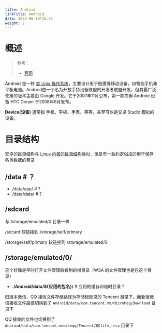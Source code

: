 ```yaml
---
title: Android
linkTitle: Android
date: 2023-06-18T16:39
weight: 2
---
```


# 概述

> 参考：
>
> - [官网](https://www.android.com/)

Android 是一种 [类 Unix 操作系统](/docs/1.操作系统/操作系统/类%20Unix%20操作系统/类%20Unix%20操作系统.md)，主要设计用于触摸屏移动设备，如智能手机和平板电脑。Android由一个名为开放手持设备联盟的开发者联盟开发，但其最广泛使用的版本主要由 Google 开发。它于2007年11月公布，第一款商用 Android 设备 HTC Dream 于2008年9月发布。

**Device(设备)** 通常指 手机、平板、手表、等等，甚至可以是安卓 Studio 模拟的设备。

# 目录结构

安卓的目录结构与 [Linux 内核的目录结构](/docs/1.操作系统/Kernel/Filesystem/FHS(文件系统层次标准).md)类似，但是有一些约定俗成的用于保存各类数据的目录

## /data # ？

- /data/app/ # ?
- /data/data/ # ?

## /sdcard

与 /storage/emulated/0 目录一样

/sdcard 软链接到 /storage/self/primary

/storage/self/primary 软链接到 /storage/emulated/0

## /storage/emulated/0/

这个好像是平时打开文件管理后看到的根目录（WSA 的文件管理也是在这个目录）

- .**/Android/data/${应用的包名}/** # 应用的缓存和临时目录？

旧版本微信、QQ 接收文件存储路径为存储根目录的 Tencent 目录下，而新版微信接收文件路径切换到了 `Android/data/com.tencent.mm/MicroMsg/Download` 目录下

QQ 接收的文件也切换到了 `Android/data/com.tencent.mobileqq/Tencent/QQfile_recv` 目录下
